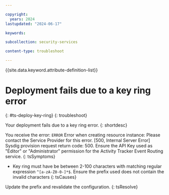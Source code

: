 ```yaml
---

copyright:
  years: 2024
lastupdated: "2024-06-17"

keywords:

subcollection: security-services

content-type: troubleshoot

---
```


{{site.data.keyword.attribute-definition-list}}

# Deployment fails due to a key ring error
{: #ts-deploy-key-ring}
{: troubleshoot}

Your deployment fails due to a key ring error.
{: shortdesc}

You receive the error: `ERROR` Error when creating resource instance: Please contact the Service Provider for this error. [500, Internal Server Error] Sysdig provision request return code: 500. Ensure the API Key used as "Editor" or "Administrator" permission for the Activity Tracker Event Routing service.
{: tsSymptoms}

* Key ring must have be between 2-100 characters with matching regular expression `^[a-zA-Z0-0-]*$`. Ensure the prefix used does not contain the invalid characters
{: tsCauses}

Update the prefix and revalidate the configuration.
{: tsResolve}
